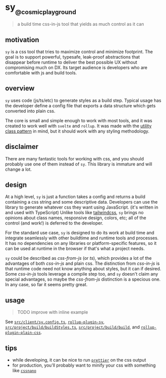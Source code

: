 # sy<sub><sub>@cosmicplayground</sub></sub>

> a build time css-in-js tool that yields as much control as it can

## motivation

`sy` is a css tool that tries to maximize control and minimize footprint.
The goal is to support powerful, typesafe, leak-proof abstractions
that disappear before runtime to deliver the best possible
UX without compromising much on DX.
Its target audience is developers who are comfortable with js and build tools.

## overview

`sy` uses code (js/ts/etc) to generate styles as a build step.
Typical usage has the developer define a config file
that exports a data structure which gets converted into plain css.

The core is small and simple enough to work with most tools,
and it was created to work well with `svelte` and `rollup`.
It was made with the
[utility class pattern](https://css-tricks.com/need-css-utility-library/)
in mind, but it should work with any styling methodology.

## disclaimer

There are many fantastic tools for working with css,
and you should probably use one of them instead of `sy`.
This library is immature and will change a lot.

## design

At a high level, `sy` is just a function takes a config and returns a build
containing a css string and some descriptive data.
Developers can use the library to generate whatever css they want
using JavaScript. (it's written in and used with TypeScript)
Unlike tools like [tailwindcss](https://github.com/tailwindcss/tailwindcss),
`sy` brings no opinions about class names, responsive design, colors, etc;
all of the control (and work!) is deferred to the developer.

For the standard use case, `sy` is designed to do its work at build time
and integrate seamlessly with other buildtime and runtime tools and processes.
It has no dependencies on any libraries or platform-specific features,
so it can be used at runtime in the browser if that's what a project needs.

`sy` could be described as _css-from-js_ (or _ts_),
which provides a lot of the advantages of both _css-in-js_ and plain css.
The distinction from _css-in-js_ is that runtime code need not know anything
about styles, but it can if desired.
Some _css-in-js_ tools leverage a compile step too,
and `sy` doesn't claim any special advantages,
so maybe the _css-from-js_ distinction is a specious one.
In any case, so far it seems pretty great.

## usage

> TODO improve with inline example

See [`src/client/sy.config.ts`](../client/sy.config.ts),
[`rollup-plugin-sy`](../project/build/rollup-plugin-sy.ts),
[`src/project/build/buildStyles.ts`](../project/build/buildStyles.ts),
[`src/project/build/build`](../project/build/build.ts),
and [`rollup-plugin-plain-css`](../project/build/rollup-plugin-plain-css.ts).

## tips

- while developing, it can be nice to run
  [`prettier`](https://github.com/prettier/prettier) on the css output
- for production, you'll probably want to minify your css with something like
  [`cssnano`](https://github.com/cssnano/cssnano)
